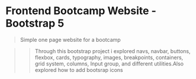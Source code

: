 # Frontend Bootcamp Website - Bootstrap 5

> Simple one page website for a bootcamp

> > Through this bootstrap project i explored navs, navbar, buttons, flexbox, cards, typography, images, breakpoints, containers, grid system, columns, Input group, and different utilities.Also explored how to add bootsrap icons
